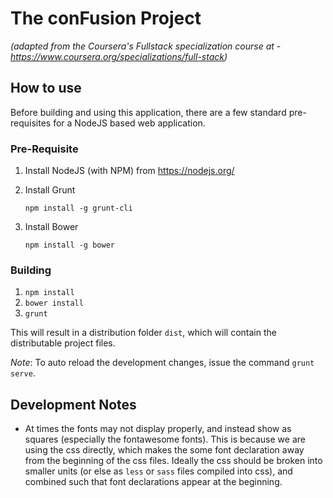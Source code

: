 # The conFusion Project
_(adapted from the Coursera's Fullstack specialization course at - https://www.coursera.org/specializations/full-stack)_

## How to use
Before building and using this application, there are a few standard pre-requisites for a NodeJS based web application.

### Pre-Requisite
1. Install NodeJS (with NPM) from https://nodejs.org/
2. Install Grunt

   `npm install -g grunt-cli`

3. Install Bower

   `npm install -g bower`
   

### Building

1. `npm install`
2. `bower install`
3. `grunt`

This will result in a distribution folder `dist`, which will contain the distributable project files.

*Note*: To auto reload the development changes, issue the command `grunt serve`.

## Development Notes

* At times the fonts may not display properly, and instead show as squares (especially the fontawesome fonts). This is because we are using the css directly, which makes the some font declaration away from the beginning of the css files. Ideally the css should be broken into smaller units (or else as `less` or `sass` files compiled into css), and combined such that font declarations appear at the beginning.